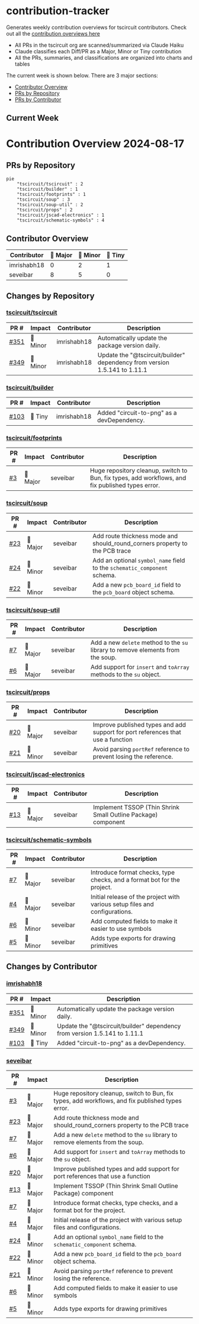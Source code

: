 # contribution-tracker

Generates weekly contribution overviews for tscircuit contributors. Check out all
the [contribution overviews here](./contribution-overviews/)

* All PRs in the tscircuit org are scanned/summarized via Claude Haiku
* Claude classifies each Diff/PR as a Major, Minor or Tiny contribution
* All the PRs, summaries, and classifications are organized into charts and tables

The current week is shown below. There are 3 major sections:

* [Contributor Overview](#contributor-overview)
* [PRs by Repository](#prs-by-repository)
* [PRs by Contributor](#changes-by-contributor)

## Current Week

<!-- START_CURRENT_WEEK -->

# Contribution Overview 2024-08-17

## PRs by Repository

```mermaid
pie
    "tscircuit/tscircuit" : 2
    "tscircuit/builder" : 1
    "tscircuit/footprints" : 1
    "tscircuit/soup" : 3
    "tscircuit/soup-util" : 2
    "tscircuit/props" : 2
    "tscircuit/jscad-electronics" : 1
    "tscircuit/schematic-symbols" : 4
```

## Contributor Overview

| Contributor | 🐳 Major | 🐙 Minor | 🐌 Tiny |
|-------------|-------|-------|-------|
| imrishabh18 | 0 | 2 | 1 |
| seveibar | 8 | 5 | 0 |

## Changes by Repository

### [tscircuit/tscircuit](https://github.com/tscircuit/tscircuit)

| PR # | Impact | Contributor | Description |
|------|--------|-------------|-------------|
| [#351](https://github.com/tscircuit/tscircuit/pull/351) | 🐙 Minor | imrishabh18 | Automatically update the package version daily. |
| [#349](https://github.com/tscircuit/tscircuit/pull/349) | 🐙 Minor | imrishabh18 | Update the "@tscircuit/builder" dependency from version 1.5.141 to 1.11.1 |

### [tscircuit/builder](https://github.com/tscircuit/builder)

| PR # | Impact | Contributor | Description |
|------|--------|-------------|-------------|
| [#103](https://github.com/tscircuit/builder/pull/103) | 🐌 Tiny | imrishabh18 | Added "circuit-to-png" as a devDependency. |

### [tscircuit/footprints](https://github.com/tscircuit/footprints)

| PR # | Impact | Contributor | Description |
|------|--------|-------------|-------------|
| [#3](https://github.com/tscircuit/footprints/pull/3) | 🐳 Major | seveibar | Huge repository cleanup, switch to Bun, fix types, add workflows, and fix published types error. |

### [tscircuit/soup](https://github.com/tscircuit/soup)

| PR # | Impact | Contributor | Description |
|------|--------|-------------|-------------|
| [#23](https://github.com/tscircuit/soup/pull/23) | 🐳 Major | seveibar | Add route thickness mode and should_round_corners property to the PCB trace |
| [#24](https://github.com/tscircuit/soup/pull/24) | 🐙 Minor | seveibar | Add an optional `symbol_name` field to the `schematic_component` schema. |
| [#22](https://github.com/tscircuit/soup/pull/22) | 🐙 Minor | seveibar | Add a new `pcb_board_id` field to the `pcb_board` object schema. |

### [tscircuit/soup-util](https://github.com/tscircuit/soup-util)

| PR # | Impact | Contributor | Description |
|------|--------|-------------|-------------|
| [#7](https://github.com/tscircuit/soup-util/pull/7) | 🐳 Major | seveibar | Add a new `delete` method to the `su` library to remove elements from the soup. |
| [#6](https://github.com/tscircuit/soup-util/pull/6) | 🐳 Major | seveibar | Add support for `insert` and `toArray` methods to the `su` object. |

### [tscircuit/props](https://github.com/tscircuit/props)

| PR # | Impact | Contributor | Description |
|------|--------|-------------|-------------|
| [#20](https://github.com/tscircuit/props/pull/20) | 🐳 Major | seveibar | Improve published types and add support for port references that use a function |
| [#21](https://github.com/tscircuit/props/pull/21) | 🐙 Minor | seveibar | Avoid parsing `portRef` reference to prevent losing the reference. |

### [tscircuit/jscad-electronics](https://github.com/tscircuit/jscad-electronics)

| PR # | Impact | Contributor | Description |
|------|--------|-------------|-------------|
| [#13](https://github.com/tscircuit/jscad-electronics/pull/13) | 🐳 Major | seveibar | Implement TSSOP (Thin Shrink Small Outline Package) component |

### [tscircuit/schematic-symbols](https://github.com/tscircuit/schematic-symbols)

| PR # | Impact | Contributor | Description |
|------|--------|-------------|-------------|
| [#7](https://github.com/tscircuit/schematic-symbols/pull/7) | 🐳 Major | seveibar | Introduce format checks, type checks, and a format bot for the project. |
| [#4](https://github.com/tscircuit/schematic-symbols/pull/4) | 🐳 Major | seveibar | Initial release of the project with various setup files and configurations. |
| [#6](https://github.com/tscircuit/schematic-symbols/pull/6) | 🐙 Minor | seveibar | Add computed fields to make it easier to use symbols |
| [#5](https://github.com/tscircuit/schematic-symbols/pull/5) | 🐙 Minor | seveibar | Adds type exports for drawing primitives |

## Changes by Contributor

### [imrishabh18](https://github.com/imrishabh18)

| PR # | Impact | Description |
|------|--------|-------------|
| [#351](https://github.com/tscircuit/tscircuit/pull/351) | 🐙 Minor | Automatically update the package version daily. |
| [#349](https://github.com/tscircuit/tscircuit/pull/349) | 🐙 Minor | Update the "@tscircuit/builder" dependency from version 1.5.141 to 1.11.1 |
| [#103](https://github.com/tscircuit/builder/pull/103) | 🐌 Tiny | Added "circuit-to-png" as a devDependency. |

### [seveibar](https://github.com/seveibar)

| PR # | Impact | Description |
|------|--------|-------------|
| [#3](https://github.com/tscircuit/footprints/pull/3) | 🐳 Major | Huge repository cleanup, switch to Bun, fix types, add workflows, and fix published types error. |
| [#23](https://github.com/tscircuit/soup/pull/23) | 🐳 Major | Add route thickness mode and should_round_corners property to the PCB trace |
| [#7](https://github.com/tscircuit/soup-util/pull/7) | 🐳 Major | Add a new `delete` method to the `su` library to remove elements from the soup. |
| [#6](https://github.com/tscircuit/soup-util/pull/6) | 🐳 Major | Add support for `insert` and `toArray` methods to the `su` object. |
| [#20](https://github.com/tscircuit/props/pull/20) | 🐳 Major | Improve published types and add support for port references that use a function |
| [#13](https://github.com/tscircuit/jscad-electronics/pull/13) | 🐳 Major | Implement TSSOP (Thin Shrink Small Outline Package) component |
| [#7](https://github.com/tscircuit/schematic-symbols/pull/7) | 🐳 Major | Introduce format checks, type checks, and a format bot for the project. |
| [#4](https://github.com/tscircuit/schematic-symbols/pull/4) | 🐳 Major | Initial release of the project with various setup files and configurations. |
| [#24](https://github.com/tscircuit/soup/pull/24) | 🐙 Minor | Add an optional `symbol_name` field to the `schematic_component` schema. |
| [#22](https://github.com/tscircuit/soup/pull/22) | 🐙 Minor | Add a new `pcb_board_id` field to the `pcb_board` object schema. |
| [#21](https://github.com/tscircuit/props/pull/21) | 🐙 Minor | Avoid parsing `portRef` reference to prevent losing the reference. |
| [#6](https://github.com/tscircuit/schematic-symbols/pull/6) | 🐙 Minor | Add computed fields to make it easier to use symbols |
| [#5](https://github.com/tscircuit/schematic-symbols/pull/5) | 🐙 Minor | Adds type exports for drawing primitives |



<!-- END_CURRENT_WEEK -->
